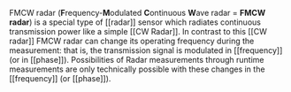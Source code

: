 FMCW radar (**F**requency-**M**odulated **C**ontinuous **W**ave radar = **FMCW radar**) is a special type of [[radar]] sensor which radiates continuous transmission power like a simple [[CW Radar]]. In contrast to this [[CW radar]] FMCW radar can change its operating frequency during the measurement: that is, the transmission signal is modulated in [[frequency]] (or in [[phase]]). Possibilities of Radar measurements through runtime measurements are only technically possible with these changes in the [[frequency]] (or [[phase]]).